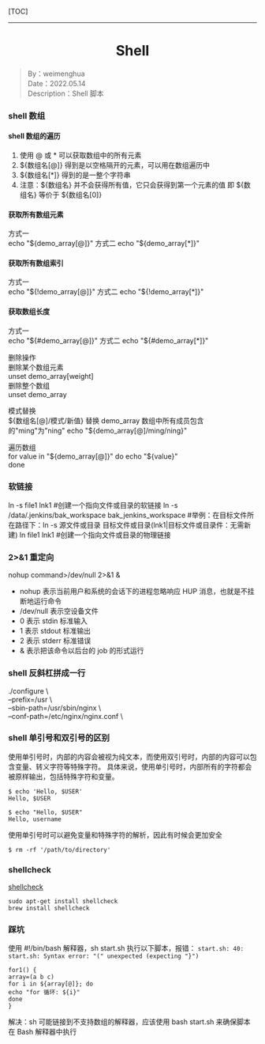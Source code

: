 [TOC]

---

<h1 align="center">Shell</h1>

> By：weimenghua  
> Date：2022.05.14  
> Description：Shell 脚本  


### shell 数组
#### shell 数组的遍历  
1. 使用 @ 或 * 可以获取数组中的所有元素
2. ${数组名[@]} 得到是以空格隔开的元素，可以用在数组遍历中
3. ${数组名[*]} 得到的是一整个字符串
4. 注意：${数组名} 并不会获得所有值，它只会获得到第一个元素的值
即 ${数组名} 等价于 ${数组名[0]}

#### 获取所有数组元素  
方式一  
echo "${demo_array[@]}"  
方式二  
echo "${demo_array[*]}"  

#### 获取所有数组索引  
方式一  
echo "${!demo_array[@]}"  
方式二  
echo "${!demo_array[*]}"  

#### 获取数组长度  
方式一  
echo "${#demo_array[@]}"  
方式二  
echo "${#demo_array[*]}"  

删除操作  
删除某个数组元素  
unset demo_array[weight]  
删除整个数组  
unset demo_array  

模式替换  
${数组名[@]/模式/新值}  
替换 demo_array 数组中所有成员包含的"ming"为"ning"  
echo "${demo_array[@]/ming/ning}"  

遍历数组  
for value in "${demo_array[@]}"  
do  
echo "${value}"  
done  


### 软链接
ln -s file1 lnk1    #创建一个指向文件或目录的软链接
ln -s /data/.jenkins/bak_workspace bak_jenkins_workspace    #举例：在目标文件所在路径下：ln -s 源文件或目录 目标文件或目录(lnk1|目标文件或目录件：无需新建)
ln file1 lnk1   #创建一个指向文件或目录的物理链接


### 2>&1 重定向  
nohup command>/dev/null 2>&1 &  
- nohup 表示当前用户和系统的会话下的进程忽略响应 HUP 消息，也就是不挂断地运行命令
- /dev/null 表示空设备文件
- 0 表示 stdin 标准输入
- 1 表示 stdout 标准输出
- 2 表示 stderr 标准错误
- & 表示把该命令以后台的 job 的形式运行


### shell 反斜杠拼成一行  
./configure \  
–prefix=/usr \  
–sbin-path=/usr/sbin/nginx \  
–conf-path=/etc/nginx/nginx.conf \


### shell 单引号和双引号的区别
使用单引号时，内部的内容会被视为纯文本，而使用双引号时，内部的内容可以包含变量、转义字符等特殊字符。
具体来说，使用单引号时，内部所有的字符都会被原样输出，包括特殊字符和变量。

```
$ echo 'Hello, $USER'
Hello, $USER

$ echo "Hello, $USER"
Hello, username
```

使用单引号时可以避免变量和特殊字符的解析，因此有时候会更加安全
```
$ rm -rf '/path/to/directory'
```



### shellcheck

[shellcheck](https://github.com/koalaman/shellcheck)

```
sudo apt-get install shellcheck
brew install shellcheck
```


### 踩坑
使用 #!/bin/bash 解释器，sh start.sh 执行以下脚本，报错： `start.sh: 40: start.sh: Syntax error: "(" unexpected (expecting "}")`
```
for1() {
array=(a b c)
for i in ${array[@]}; do
echo "for 循环: ${i}"
done
}
```
解决：sh 可能链接到不支持数组的解释器，应该使用 bash start.sh 来确保脚本在 Bash 解释器中执行